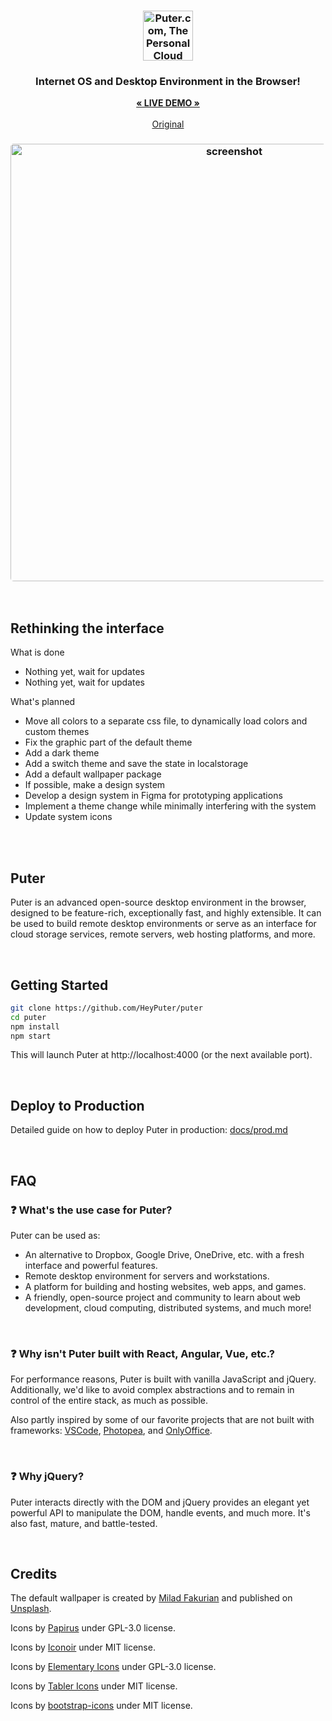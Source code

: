 <h3 align="center"><img width="80" alt="Puter.com, The Personal Cloud Computer: All your files, apps, and games in one place accessible from anywhere at any time." src="https://assets.puter.site/puter-logo.png"></h3>

<h3 align="center">Internet OS and Desktop Environment in the Browser!</h3>

<p align="center">
    <a href="https://puter.com/"><strong>« LIVE DEMO »</strong></a>
    <br />
    <br />
    <a href="https://github.com/HeyPuter/terminal">Original</a>

</p>

<h3 align="center"><img width="700" style="border-radius:5px;" alt="screenshot" src="https://assets.puter.site/puter.com-screenshot-2.webp"></h3>

<br/>

## Rethinking the interface
What is done
- Nothing yet, wait for updates
- Nothing yet, wait for updates
  
What's planned
- Move all colors to a separate css file, to dynamically load colors and custom themes
- Fix the graphic part of the default theme
- Add a dark theme
- Add a switch theme and save the state in localstorage
- Add a default wallpaper package
- If possible, make a design system
- Develop a design system in Figma for prototyping applications
- Implement a theme change while minimally interfering with the system
- Update system icons

<br/><br/>

## Puter

Puter is an advanced open-source desktop environment in the browser, designed to be feature-rich, exceptionally fast, and highly extensible. It can be used to build remote desktop environments or serve as an interface for cloud storage services, remote servers, web hosting platforms, and more.

<br/>

## Getting Started

```bash
git clone https://github.com/HeyPuter/puter
cd puter
npm install
npm start
```

This will launch Puter at http://localhost:4000 (or the next available port).

<br/>

## Deploy to Production

Detailed guide on how to deploy Puter in production: [docs/prod.md](docs/prod.md)

<br/>

## FAQ

### ❓ What's the use case for Puter?

Puter can be used as:

- An alternative to Dropbox, Google Drive, OneDrive, etc. with a fresh interface and powerful features.
- Remote desktop environment for servers and workstations.
- A platform for building and hosting websites, web apps, and games.
- A friendly, open-source project and community to learn about web development, cloud computing, distributed systems, and much more!

<br/>


### ❓ Why isn't Puter built with React, Angular, Vue, etc.?

For performance reasons, Puter is built with vanilla JavaScript and jQuery. Additionally, we'd like to avoid complex abstractions and to remain in control of the entire stack, as much as possible.

Also partly inspired by some of our favorite projects that are not built with frameworks: [VSCode](https://github.com/microsoft/vscode), [Photopea](https://www.photopea.com/), and [OnlyOffice](https://www.onlyoffice.com/).

<br/>

### ❓ Why jQuery?

Puter interacts directly with the DOM and jQuery provides an elegant yet powerful API to manipulate the DOM, handle events, and much more. It's also fast, mature, and battle-tested. 

<br/>

## Credits

The default wallpaper is created by [Milad Fakurian](https://unsplash.com/photos/blue-orange-and-yellow-wallpaper-E8Ufcyxz514) and published on [Unsplash](https://unsplash.com/).

Icons by [Papirus](https://github.com/PapirusDevelopmentTeam/papirus-icon-theme) under GPL-3.0 license.

Icons by [Iconoir](https://iconoir.com/) under MIT license.

Icons by [Elementary Icons](https://github.com/elementary/icons) under GPL-3.0 license.

Icons by [Tabler Icons](https://tabler.io/) under MIT license.

Icons by [bootstrap-icons](https://icons.getbootstrap.com/) under MIT license.
